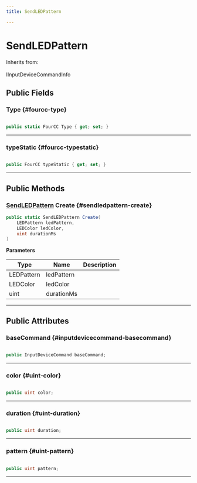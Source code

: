 ```yaml
---
title: SendLEDPattern

---
```


# SendLEDPattern







Inherits from: <br></br>IInputDeviceCommandInfo




## Public Fields

### Type {#fourcc-type}

```csharp

public static FourCC Type { get; set; }

```






-----------

### typeStatic {#fourcc-typestatic}

```csharp

public FourCC typeStatic { get; set; }

```






-----------

## Public Methods

### [SendLEDPattern](/versioned_docs/version-03-Jan-2023/unity-api/api/UnityEngine.XR.MagicLeap/InputSubsystem/Extensions/DeviceCommands/UnityEngine.XR.MagicLeap.InputSubsystem.Extensions.DeviceCommands.SendLEDPattern.md) Create {#sendledpattern-create}

```csharp
public static SendLEDPattern Create(
    LEDPattern ledPattern,
    LEDColor ledColor,
    uint durationMs
)
```


**Parameters**

| Type | Name  | Description  | 
|--|--|--|
| LEDPattern |ledPattern||
| LEDColor |ledColor||
| uint |durationMs||






-----------

## Public Attributes

### baseCommand {#inputdevicecommand-basecommand}

```csharp

public InputDeviceCommand baseCommand;

```






-----------

### color {#uint-color}

```csharp

public uint color;

```






-----------

### duration {#uint-duration}

```csharp

public uint duration;

```






-----------

### pattern {#uint-pattern}

```csharp

public uint pattern;

```






-----------

